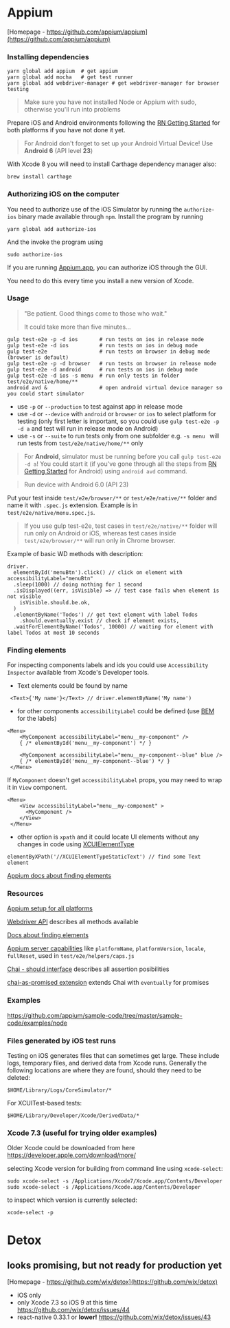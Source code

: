 # Appium
[Homepage - https://github.com/appium/appium](https://github.com/appium/appium)



### Installing dependencies
```
yarn global add appium  # get appium
yarn global add mocha   # get test runner
yarn global add webdriver-manager # get webdriver-manager for browser testing
```
> Make sure you have not installed Node or Appium with sudo, otherwise you'll run into problems

Prepare iOS and Android environments following the [RN Getting Started](https://facebook.github.io/react-native/docs/getting-started.html) for both platforms if you have not done it yet.
> For Android don't forget to set up your Android Virtual Device! Use **Android 6** (API level **23**)


With Xcode 8 you will need to install Carthage dependency manager also:
```
brew install carthage
```



### Authorizing iOS on the computer

You need to authorize use of the iOS Simulator by running the `authorize-ios`
binary made available through `npm`. Install the program by running

```
yarn global add authorize-ios
```

And the invoke the program using

```
sudo authorize-ios
```

If you are running [Appium.app](https://github.com/appium/appium-dot-app), you can
authorize iOS through the GUI.

You need to do this every time you install a new version of Xcode.

### Usage

> "Be patient. Good things come to those who wait."
>
> It could take more than five minutes...

```
gulp test-e2e -p -d ios       # run tests on ios in release mode
gulp test-e2e -d ios          # run tests on ios in debug mode
gulp test-e2e                 # run tests on browser in debug mode (browser is default)
gulp test-e2e -p -d browser   # run tests on browser in release mode
gulp test-e2e -d android      # run tests on ios in debug mode
gulp test-e2e -d ios -s menu  # run only tests in folder test/e2e/native/home/**
android avd &                 # open android virtual device manager so you could start simulator
```
- use `-p` or `--production` to test against app in release mode
- use `-d` or `--device` with `android` or `browser` or `ios` to select platform for testing (only first letter is important, so you could use `gulp test-e2e -p -d a` and test will run in release mode on Android)
- use `-s` or `--suite` to run tests only from one subfolder e.g. `-s menu ` will run  tests from `test/e2e/native/home/**` only

> For **Android**, simulator must be running before you call `gulp test-e2e -d a`! You could start it (if you've gone through all the steps from [RN Getting Started](https://facebook.github.io/react-native/docs/getting-started.html) for Android) using `android avd` command.

> Run device with Android 6.0 (API 23)

Put your test inside `test/e2e/browser/**` or `test/e2e/native/**` folder and name it with `.spec.js` extension. Example is in `test/e2e/native/menu.spec.js`.

> If you use gulp test-e2e, test cases in `test/e2e/native/**` folder will run only on Android or iOS, whereas test cases inside `test/e2e/browser/**` will run only in Chrome browser.

Example of basic WD methods with description:
```
driver.
  elementById('menuBtn').click() // click on element with accessibilityLabel="menuBtn"
  .sleep(1000) // doing nothing for 1 second
  .isDisplayed((err, isVisible) => // test case fails when element is not visible
    isVisible.should.be.ok,
  )
  .elementByName('Todos') // get text element with label Todos
    .should.eventually.exist // check if element exists,
  .waitForElementByName('Todos', 10000) // waiting for element with label Todos at most 10 seconds

```

### Finding elements

For inspecting components labels and ids you could use `Accessibility Inspector` available from Xcode's Developer tools.

- Text elements could be found by name
```
 <Text>{'My name'}</Text> // driver.elementByName('My name')
```
- for other components `accessibilityLabel` could be defined (use [BEM](http://getbem.com/introduction/) for the labels)
```
<Menu>
    <MyComponent accessibilityLabel="menu__my-component" />
    { /* elementById('menu__my-component') */ }

    <MyComponent accessibilityLabel="menu__my-component--blue" blue />
    { /* elementById('menu__my-component--blue') */ }
 </Menu>
```
If `MyComponent` doesn't get `accessibilityLabel` props, you may need to wrap it in `View` component.
```
<Menu>
    <View accessibilityLabel="menu__my-component" >
      <MyComponent />
    </View>
 </Menu>
```
- other option is `xpath` and it could locate UI elements without any changes in code using [XCUIElementType](https://developer.apple.com/reference/xctest/xcuielementtype?language=objc)
```
elementByXPath('//XCUIElementTypeStaticText') // find some Text element
```

[Appium docs about finding elements](https://github.com/appium/appium/blob/master/docs/en/writing-running-appium/finding-elements.md)

### Resources
[Appium setup for all platforms](https://github.com/appium/appium/tree/master/docs/en/appium-setup)


[Webdriver API](https://github.com/admc/wd/blob/master/doc/api.md) describes all methods available

[Docs about finding elements](https://github.com/appium/appium/blob/master/docs/en/writing-running-appium/finding-elements.md)

[Appium server capabilities](http://appium.io/slate/en/master/#caps.md) like `platformName`, `platformVersion`, `locale`, `fullReset`, used in `test/e2e/helpers/caps.js`

[Chai - should interface](http://chaijs.com/api/bdd/) describes all assertion posibilities

[chai-as-promised extension](http://chaijs.com/plugins/chai-as-promised/) extends Chai with `eventually` for promises


### Examples
https://github.com/appium/sample-code/tree/master/sample-code/examples/node

### Files generated by iOS test runs

Testing on iOS generates files that can sometimes get large. These include logs,
temporary files, and derived data from Xcode runs. Generally the following locations
are where they are found, should they need to be deleted:

```
$HOME/Library/Logs/CoreSimulator/*
```

For XCUITest-based tests:

```
$HOME/Library/Developer/Xcode/DerivedData/*
```

### Xcode 7.3 (useful for trying older examples)
Older Xcode could be downloaded from here https://developer.apple.com/download/more/

selecting Xcode version for building from command line using `xcode-select`:
```
sudo xcode-select -s /Applications/Xcode7/Xcode.app/Contents/Developer
sudo xcode-select -s /Applications/Xcode.app/Contents/Developer
```

to inspect which version is currently selected:
```
xcode-select -p
```

# Detox

## looks promising, but not ready for production yet

[Homepage - https://github.com/wix/detox](https://github.com/wix/detox)

- iOS only
- only Xcode 7.3 so iOS 9 at this time https://github.com/wix/detox/issues/44
- react-native 0.33.1 or **lower!** https://github.com/wix/detox/issues/43
